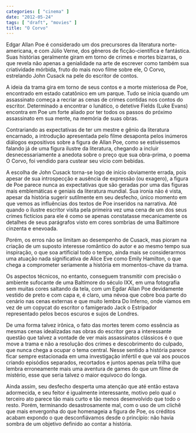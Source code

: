 ```yaml
---
categories: [ "cinema" ]
date: "2012-05-24"
tags: [ "draft", "movies" ]
title: "O Corvo"
---
```

Edgar Allan Poe é considerado um dos precursores da literatura
norte-americana, e com Júlio Verne, dos gêneros de ficção-científica
e fantástica. Suas histórias geralmente giram em torno de crimes
e mortes bizarras, o que revela não apenas a genialidade na arte de
escrever como também sua criatividade mórbida, fruto do mais novo filme
sobre ele, O Corvo, estrelando John Cusack na pele do escritor de contos.

A ideia da trama gira em torno de seus contos e a morte misteriosa de Poe,
encontrado em estado catatônico em um parque. Tudo se inicia quando um
assassinato começa a recriar as cenas de crimes contidas nos contos
do escritor. Determinado a encontrar o lunático, o detetive Fields
(Luke Evans) encontra em Poe um forte aliado por ter todos os passos do
próximo assassinato em sua mente, na memória de suas obras.

Contrariando as expectativas de ter um mestre e gênio da literatura
encarnado, a introdução apresentada pelo filme desaponta pelos
inúmeros diálogos expositivos sobre a figura de Allan Poe, como se
estivéssemos falando já de uma figura ilustre da literatura, chegando
a incluir desnecessariamente a anedota sobre o preço que sua obra-prima,
o poema O Corvo, foi vendido para custear seu vício com bebidas.

A escolha de John Cusack torna-se logo de início obviamente errada,
pois apesar de sua introspecção e ausência de expressão (ou exagero),
a figura de Poe parece nunca as expectativas que são geradas por uma das
figuras mais emblemáticas e geniais da literatura mundial. Sua ironia
não é vista, apesar da história sugerir sutilmente em seu desfecho,
único momento em que vemos as influências dos textos de Poe inseridos
na narrativa. Até quando o ilustre escritor visita pela primeira vez
uma cena de um dos seus crimes fictícios para ele é como se apenas
constatasse mecanicamente os detalhes de seus parágrafos visto em cores
sombrias de uma Baltimore cinzenta e enevoada.

Porém, os erros não se limitam ao desempenho de Cusack, mas pioram
na criação de um suposto interesse romântico do autor e ao mesmo
tempo sua inspiração, o que soa artificial todo o tempo, ainda mais
se considerarmos uma atuação nada significativa de Alice Eve como
Emily Hamilton, o que chega a comprometer seriamente a história em
momentos-chave da trama.

Os aspectos técnicos, no entanto, conseguem transmitir com precisão o
ambiente sufocante de uma Baltimore do século IXX, em uma fotografia
sem muitas cores saltando da tela, com um Egdar Allan Poe devidamente
vestido de preto e com capa e, é claro, uma névoa que cobre boa parte do
cenário nas cenas externas e que muito lembra Do Inferno, onde víamos em
vez de um copycat do escritor o famigerado Jack o Estripador representado
pelos becos escuros e sujos de Londres.

De uma forma talvez irônica, o fato das mortes terem como essência
as mesmas cenas idealizadas nas obras do escritor gera a interessante
questão que talvez a vontade de ver mais assassinatos clássicos é o que
move a trama e não a resolução dos crimes e descobrimento do culpado,
que nunca chega a ocupar o tema central. Nesse sentido a história
parece ficar sempre estacionada em uma investigação infértil e que
vai aos poucos criando episódios separados, recortados e juntos apenas
pela trilha que lembra erroneamente mais uma aventura de games do que
um filme de mistério, esse que seria talvez o maior equívoco do longa.

Ainda assim, seu desfecho desperta uma atenção que até então estava
adormecida, e seu feitor é igualmente interessante, motivo pelo qual o
terceiro ato parece tão mais curto e tão menos desenvolvido que todo o
resto. Porém, terminando desastrosamente mal, com o uso de um clichê
que mais envergonha do que homenageia a figura de Poe, os créditos
acabam expondo o que desconfiávamos desde o princípio: não havia
sombra de um objetivo definido ao contar a história.


